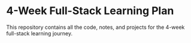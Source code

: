 # 4-Week Full-Stack Learning Plan

This repository contains all the code, notes, and projects for the 4-week full-stack learning journey.